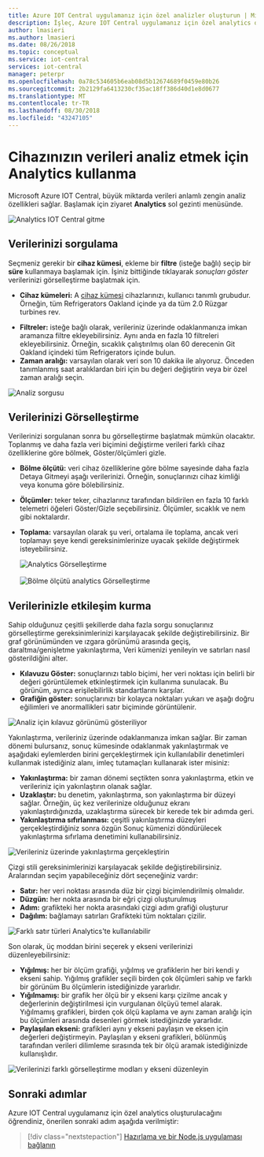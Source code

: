 ```yaml
---
title: Azure IOT Central uygulamanız için özel analizler oluşturun | Microsoft Docs
description: İşleç, Azure IOT Central uygulamanız için özel analytics oluşturma.
author: lmasieri
ms.author: lmasieri
ms.date: 08/26/2018
ms.topic: conceptual
ms.service: iot-central
services: iot-central
manager: peterpr
ms.openlocfilehash: 0a78c534605b6eab08d5b12674689f0459e80b26
ms.sourcegitcommit: 2b2129fa6413230cf35ac18ff386d40d1e8d0677
ms.translationtype: MT
ms.contentlocale: tr-TR
ms.lasthandoff: 08/30/2018
ms.locfileid: "43247105"
---
```

# <a name="how-to-use-analytics-to-analyze-your-device-data"></a>Cihazınızın verileri analiz etmek için Analytics kullanma

Microsoft Azure IOT Central, büyük miktarda verileri anlamlı zengin analiz özellikleri sağlar. Başlamak için ziyaret **Analytics** sol gezinti menüsünde. 

  ![Analytics IOT Central gitme](media\howto-create-analytics\analytics-navigation.png)

## <a name="querying-your-data"></a>Verilerinizi sorgulama

Seçmeniz gerekir bir **cihaz kümesi**, ekleme bir **filtre** (isteğe bağlı) seçip bir **süre** kullanmaya başlamak için. İşiniz bittiğinde tıklayarak *sonuçları göster* verilerinizi görselleştirme başlatmak için.


* **Cihaz kümeleri:** A [cihaz kümesi](howto-use-device-sets.md) cihazlarınızı, kullanıcı tanımlı grubudur. Örneğin, tüm Refrigerators Oakland içinde ya da tüm 2.0 Rüzgar turbines rev.

<!---
to-do: confirm if 10 is the max number of filters
to-do: do we need to explain how fiters work?
--->

* **Filtreler:** isteğe bağlı olarak, verileriniz üzerinde odaklanmanıza imkan aramanıza filtre ekleyebilirsiniz. Aynı anda en fazla 10 filtreleri ekleyebilirsiniz. Örneğin, sıcaklık çalıştırılmış olan 60 derecenin Git Oakland içindeki tüm Refrigerators içinde bulun. 
* **Zaman aralığı:** varsayılan olarak veri son 10 dakika ile alıyoruz. Önceden tanımlanmış saat aralıklardan biri için bu değeri değiştirin veya bir özel zaman aralığı seçin. 

 ![Analiz sorgusu](media\howto-create-analytics\analytics-query.png)

## <a name="visualizing-your-data"></a>Verilerinizi Görselleştirme

Verilerinizi sorgulanan sonra bu görselleştirme başlatmak mümkün olacaktır. Toplanmış ve daha fazla veri biçimini değiştirme verileri farklı cihaz özelliklerine göre bölmek, Göster/ölçümleri gizle.  

* **Bölme ölçütü:** veri cihaz özelliklerine göre bölme sayesinde daha fazla Detaya Gitmeyi aşağı verilerinizi. Örneğin, sonuçlarınızı cihaz kimliği veya konuma göre bölebilirsiniz.
<!---
to-do: confirm if 10 is the max number of measurements
--->
* **Ölçümler:** teker teker, cihazlarınız tarafından bildirilen en fazla 10 farklı telemetri öğeleri Göster/Gizle seçebilirsiniz. Ölçümler, sıcaklık ve nem gibi noktalardır. 
* **Toplama:** varsayılan olarak şu veri, ortalama ile toplama, ancak veri toplamayı şeye kendi gereksinimlerinize uyacak şekilde değiştirmek isteyebilirsiniz. 

   ![Analytics Görselleştirme](media\howto-create-analytics\analytics-visualize.png) <br/><br/>
   ![Bölme ölçütü analytics Görselleştirme](media\howto-create-analytics\analytics-splitby.png)

## <a name="interacting-with-your-data"></a>Verilerinizle etkileşim kurma

Sahip olduğunuz çeşitli şekillerde daha fazla sorgu sonuçlarınız görselleştirme gereksinimlerinizi karşılayacak şekilde değiştirebilirsiniz. Bir graf görünümünden ve ızgara görünümü arasında geçiş, daraltma/genişletme yakınlaştırma, Veri kümenizi yenileyin ve satırları nasıl gösterildiğini alter.

* **Kılavuzu Göster:** sonuçlarınızı tablo biçimi, her veri noktası için belirli bir değeri görüntülemek etkinleştirmek için kullanıma sunulacak. Bu görünüm, ayrıca erişilebilirlik standartlarını karşılar. 
* **Grafiğin göster:** sonuçlarınızı bir kolayca noktaları yukarı ve aşağı doğru eğilimleri ve anormallikleri satır biçiminde görüntülenir. 

 ![Analiz için kılavuz görünümü gösteriliyor](media\howto-create-analytics\analytics-showgrid.png)

Yakınlaştırma, verileriniz üzerinde odaklanmanıza imkan sağlar. Bir zaman dönemi bulursanız, sonuç kümesinde odaklanmak yakınlaştırmak ve aşağıdaki eylemlerden birini gerçekleştirmek için kullanılabilir denetimleri kullanmak istediğiniz alanı, imleç tutamaçları kullanarak ister misiniz:
* **Yakınlaştırma:** bir zaman dönemi seçtikten sonra yakınlaştırma, etkin ve verileriniz için yakınlaştırın olanak sağlar.
* **Uzaklaştır:** bu denetim, yakınlaştırma, son yakınlaştırma bir düzeyi sağlar. Örneğin, üç kez verilerinize olduğunuz ekranı yakınlaştırdığınızda, uzaklaştırma sürecek bir kerede tek bir adımda geri.
* **Yakınlaştırma sıfırlanması:** çeşitli yakınlaştırma düzeyleri gerçekleştirdiğiniz sonra özgün Sonuç kümenizi döndürülecek yakınlaştırma sıfırlama denetimini kullanabilirsiniz. 

 ![Verileriniz üzerinde yakınlaştırma gerçekleştirin](media\howto-create-analytics\analytics-zoom.png)


Çizgi stili gereksinimlerinizi karşılayacak şekilde değiştirebilirsiniz. Aralarından seçim yapabileceğiniz dört seçeneğiniz vardır:
* **Satır:** her veri noktası arasında düz bir çizgi biçimlendirilmiş olmalıdır. 
* **Düzgün:** her nokta arasında bir eğri çizgi oluşturulmuş
* **Adım:** grafikteki her nokta arasındaki çizgi adım grafiği oluşturur
* **Dağılım:** bağlamayı satırları Grafikteki tüm noktaları çizilir. 

 ![Farklı satır türleri Analytics'te kullanılabilir](media\howto-create-analytics\analytics-linetypes.png)

Son olarak, üç moddan birini seçerek y ekseni verilerinizi düzenleyebilirsiniz:

* **Yığılmış:** her bir ölçüm grafiği, yığılmış ve grafiklerin her biri kendi y ekseni sahip. Yığılmış grafikler seçili birden çok ölçümleri sahip ve farklı bir görünüm Bu ölçümlerin istediğinizde yararlıdır.
* **Yığılmamış:** bir grafik her ölçü bir y ekseni karşı çizilme ancak y değerlerinin değiştirilmesi için vurgulanan ölçüyü temel alarak. Yığılmamış grafikleri, birden çok ölçü kaplama ve aynı zaman aralığı için bu ölçümleri arasında desenleri görmek istediğinizde yararlıdır.
* **Paylaşılan ekseni:** grafikleri aynı y ekseni paylaşın ve eksen için değerleri değiştirmeyin. Paylaşılan y ekseni grafikleri, bölünmüş tarafından verileri dilimleme sırasında tek bir ölçü aramak istediğinizde kullanışlıdır.

 ![Verilerinizi farklı görselleştirme modları y ekseni düzenleyin](media\howto-create-analytics\analytics-yaxis.png)

## <a name="next-steps"></a>Sonraki adımlar

Azure IOT Central uygulamanız için özel analytics oluşturulacağını öğrendiniz, önerilen sonraki adım aşağıda verilmiştir:

> [!div class="nextstepaction"]
> [Hazırlama ve bir Node.js uygulaması bağlanın](howto-connect-nodejs.md)